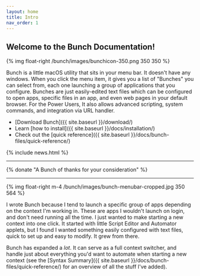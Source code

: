 ```yaml
---
layout: home
title: Intro
nav_order: 1
---
```

## Welcome to the Bunch Documentation!

{% img float-right /bunch/images/bunchicon-350.png 350 350 %}

Bunch is a little macOS utility that sits in your menu bar. It doesn't have any windows. When you click the menu item, it gives you a list of "Bunches" you can select from, each one launching a group of applications that you configure. Bunches are just easily-edited text files which can be configured to open apps, specific files in an app, and even web pages in your default browser. For the Power Users, It also allows advanced scripting, system commands, and integration via URL handler.

- [Download Bunch]({{ site.baseurl }}/download/)
- Learn [how to install]({{ site.baseurl }}/docs/installation/)
- Check out the [quick reference]({{ site.baseurl }}/docs/bunch-files/quick-reference/)

{% include news.html %}

---

{% donate "A Bunch of thanks for your consideration" %}

---

{% img float-right m-4 /bunch/images/bunch-menubar-cropped.jpg 350 564 %}

I wrote Bunch because I tend to launch a specific group of apps depending on the context I'm working in. These are apps I wouldn't launch on login, and don't need running all the time. I just wanted to make starting a new context into one click. It started with little Script Editor and Automator applets, but I found I wanted something easily configured with text files, quick to set up and easy to modify. It grew from there.

Bunch has expanded a _lot_. It can serve as a full context switcher, and handle just about everything you'd want to automate when starting a new context (see the [Syntax Summary]({{ site.baseurl }}/docs/bunch-files/quick-reference/) for an overview of all the stuff I've added).

